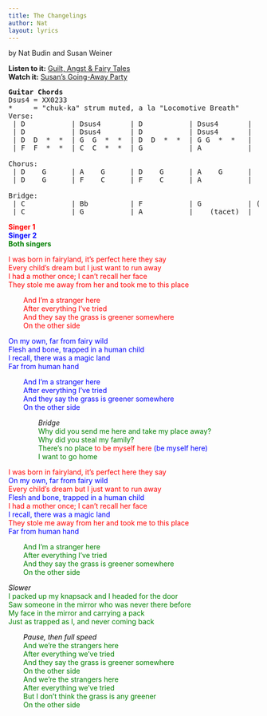 ```yaml
---
title: The Changelings
author: Nat
layout: lyrics
---
```

by Nat Budin and Susan Weiner

**Listen to it:** <a href="http://strangerways.bandcamp.com/track/the-changelings" target="_blank">Guilt, Angst & Fairy Tales</a><br/>
**Watch it:** <a href="http://www.youtube.com/watch?v=jgX47jdDtU0&list=PLE2BDB948181C7A2B&index=2&feature=plpp_video" target="_blank">Susan’s Going-Away Party</a>

<pre><strong>Guitar Chords</strong>
Dsus4 = XX0233
*     = "chuk-ka" strum muted, a la "Locomotive Breath" 
Verse:
 | D           | Dsus4       | D           | Dsus4       |
 | D           | Dsus4       | D           | Dsus4       |
 | D  D  *  *  | G  G  *  *  | D  D  *  *  | G G  *  *   |
 | F  F  *  *  | C  C  *  *  | G           | A           |

Chorus:
 | D    G      | A    G      | D    G      | A    G      |
 | D    G      | F    C      | F    C      | A           |

Bridge:
 | C           | Bb          | F           | G           | (x3)
 | C           | G           | A           |    (tacet)  |</pre>

**<span style="color: #ff0000;">Singer 1</span>  
<span style="color: #0000ff;">Singer 2</span>  
<span style="color: #008000;">Both singers </span>**

<span style="color: #ff0000;">I was born in fairyland, it’s perfect here they say</span>  
<span style="color: #ff0000;">Every child’s dream but I just want to run away</span>  
<span style="color: #ff0000;">I had a mother once; I can’t recall her face</span>  
<span style="color: #ff0000;">They stole me away from her and took me to this place</span>

<p style="padding-left: 30px;">
  <span style="color: #ff0000;">And I’m a stranger here</span><br /> <span style="color: #ff0000;">After everything I’ve tried</span><br /> <span style="color: #ff0000;">And they say the grass is greener somewhere</span><br /> <span style="color: #ff0000;">On the other side</span>
</p>

<span style="color: #0000ff;">On my own, far from fairy wild</span>  
<span style="color: #0000ff;">Flesh and bone, trapped in a human child</span>  
<span style="color: #0000ff;">I recall, there was a magic land</span>  
<span style="color: #0000ff;">Far from human hand</span>

<p style="padding-left: 30px;">
  <span style="color: #0000ff;">And I’m a stranger here</span><br /> <span style="color: #0000ff;">After everything I’ve tried</span><br /> <span style="color: #0000ff;">And they say the grass is greener somewhere</span><br /> <span style="color: #0000ff;">On the other side </span>
</p>

<p style="padding-left: 60px;">
  <em>Bridge<br /> </em><span style="color: #008000;">Why did you send me here and take my place away?</span><br /> <span style="color: #008000;">Why did you steal my family?</span><br /> <span style="color: #008000;">There’s no place</span> <span style="color: #ff0000;">to be myself here</span> <span style="color: #0000ff;">(be myself here)</span><br /> <span style="color: #008000;">I want to go home </span>
</p>

<span style="color: #ff0000;">I was born in fairyland, it’s perfect here they say<br /> </span><span style="color: #0000ff;"> On my own, far from fairy wild</span>  
<span style="color: #ff0000;">Every child’s dream but I just want to run away<br /> </span><span style="color: #0000ff;"> Flesh and bone, trapped in a human child</span>  
<span style="color: #ff0000;">I had a mother once; I can’t recall her face<br /> </span><span style="color: #0000ff;"> I recall, there was a magic land</span>  
<span style="color: #ff0000;">They stole me away from her and took me to this place<br /> <span style="color: #0000ff;"> Far from human hand </span></span>

<p style="padding-left: 30px;">
  <span style="color: #008000;">And I’m a stranger here</span><br /> <span style="color: #008000;">After everything I’ve tried</span><br /> <span style="color: #008000;">And they say the grass is greener somewhere</span><br /> <span style="color: #008000;">On the other side</span>
</p>

<span style="color: #000000;"><em>Slower<br /> </em></span><span style="color: #008000;">I packed up my knapsack and I headed for the door<br /> </span><span style="color: #008000;">Saw someone in the mirror who was never there before<br /> </span><span style="color: #008000;">My face in the mirror and carrying a pack<br /> </span><span style="color: #008000;">Just as trapped as I, and never coming back</span>

<p style="padding-left: 30px;">
  <span style="color: #008000;"><em><span style="color: #000000;">Pause, then full speed</span></em><br /> And we’re the strangers here<br /> After everything we’ve tried<br /> And they say the grass is greener somewhere<br /> On the other side<br /> And we’re the strangers here<br /> After everything we’ve tried<br /> But I don’t think the grass is any greener<br /> On the other side </span>
</p>

<span style="color: #008000;"><br /> </span>